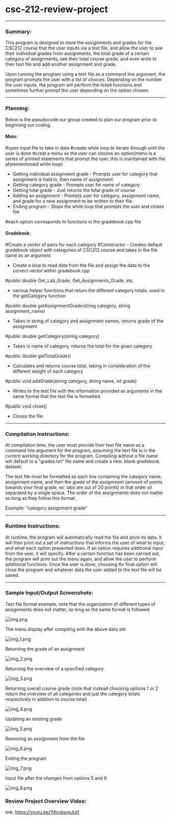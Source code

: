 # csc-212-review-project

---

### Summary:

This program is designed to store the assignments and grades
for the CSC212 course that the user inputs via a text file, and 
allow the user to see their individual grades from assignments,
the total grade of a certain category of assignments, see
their total course grade, and even write to their text file and
add another assignment and grade.

Upon running the program using a text file as a command line
argument, the program prompts the user with a list of choices.
Depending on the number the user inputs, the program will perform
the listed functions and sometimes further prompt the user depending
on the option chosen. 

---

### Planning:

Below is the pseudocode our group created to plan our program prior
to beginning our coding.

#### Main:

#open input file to take in data
#create while loop to iterate through until the user is done
#creat a menu so the user can choose an option(menu is a series
of printed statements that prompt the user, this is maintained with the aforementioned while loop)

- Getting individual assignment grade - Prompts user for category that assignment
is held in, then name of assignment
- Getting category grade - Prompts user for name of category
- Getting total grade - Just returns the total grade of course
- Adding an assignment - Prompts user for category, assignment name,
and grade for a new assignment to be written to their file
- Ending program - Stops the while loop that prompts the user and closes file

#each option corresponds to functions in the gradebook.cpp file


#### Gradebook:

#Create a vector of pairs for each category
#Constructor - Creates default gradebook object with categories
of CSC212 course and takes in the file name as an argument
- Create a loop to read data from the file and assign the data to the correct
vector within gradebook.cpp

#public double Get_Lab_Grade, Get_Assignments_Grade, etc.
- various helper functions that return the different category totals, 
used in the getCategory function

#public double getAssignmentGrade(string category, string assignment_name)

 - Takes in string of category and assignment names, returns grade of the assignment

#public double getCategory(string category) 

- Takes in name of category, returns the total for the given category

#public double getTotalGrade()

- Calculates and returns course total, taking in consideration
of the different weight of each category

#public void addGrade(string category, string name, int grade)

- Writes to the text file with the information provided as arguments
in the same format that the text file is formatted.

#public void close()

- Closes the file

---

### Compilation Instructions:

At compilation time, the user must provide their text file name
as a command line argument for the program, assuming the
text file is in the current working directory for the program.
Compiling without a file name will default to a "grades.txt" file name
and create a new, blank gradebook dataset.

The text file must be formatted as each line containing the category name, assignment
name, and then the grade of the assignment (amount of points towards your final grade, 
ex: labs are out of 20 points) in that order all
separated by a single space. The order of the assignments does not
matter so long as they follow this format.

Example: "category assignment grade"

---

### Runtime Instructions:

At runtime, the program will automatically read the file and
store its data. It will then print out a set of instructions
that informs the user of what to input, and what each option presented
does. If an option requires additional input from the user, it will
specify. After a certain function has been carried out, the program
will print out the menu again, and allow the user to perform additional
functions. Once the user is done, choosing thr final option will close the
program and whatever data the user added to the text file will be saved.

---

### Sample Input/Output Screenshots:

Text file format example, note that the organization of different types of
assignments does not matter, so long as the same format is followed.

![img.png](img.png)

The menu display after compiling with the above data set.

![img_1.png](img_1.png)

Returning the grade of an assignment

![img_2.png](img_2.png)

Returning the overview of a specified category

![img_3.png](img_3.png)

Returning overall course grade (note that instead choosing options 1 or 2
return the overview of all categories and just the category totals respectively
in addition to course total)

![img_4.png](img_4.png)

Updating an existing grade

![img_5.png](img_5.png)

Removing an assignment from the file

![img_6.png](img_6.png)

Exiting the program

![img_7.png](img_7.png)

Input file after the changes from options 5 and 6

![img_8.png](img_8.png)

### Review Project Overview Video:
link: https://youtu.be/YKcykprqJU0
